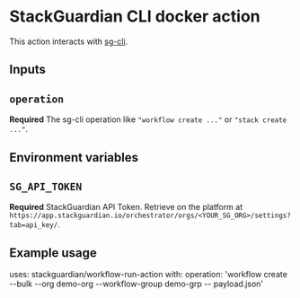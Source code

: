 # StackGuardian CLI docker action

This action interacts with [sg-cli](https://github.com/StackGuardian/sg-cli/blob/main/README.md).

## Inputs

## `operation`

**Required** The sg-cli operation like `"workflow create ..."` or `"stack create ..."`.

## Environment variables

## `SG_API_TOKEN`

**Required** StackGuardian API Token. Retrieve on the platform at `https://app.stackguardian.io/orchestrator/orgs/<YOUR_SG_ORG>/settings?tab=api_key/`.

## Example usage

uses: stackguardian/workflow-run-action
with:
  operation: 'workflow create --bulk --org demo-org --workflow-group demo-grp  -- payload.json'
